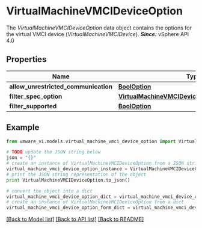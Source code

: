 # VirtualMachineVMCIDeviceOption

The *VirtualMachineVMCIDeviceOption* data object contains the options for the virtual VMCI device (*VirtualMachineVMCIDevice*).  ***Since:*** vSphere API 4.0 

## Properties
Name | Type | Description | Notes
------------ | ------------- | ------------- | -------------
**allow_unrestricted_communication** | [**BoolOption**](BoolOption.md) |  | 
**filter_spec_option** | [**VirtualMachineVMCIDeviceOptionFilterSpecOption**](VirtualMachineVMCIDeviceOptionFilterSpecOption.md) |  | [optional] 
**filter_supported** | [**BoolOption**](BoolOption.md) |  | [optional] 

## Example

```python
from vmware_vi.models.virtual_machine_vmci_device_option import VirtualMachineVMCIDeviceOption

# TODO update the JSON string below
json = "{}"
# create an instance of VirtualMachineVMCIDeviceOption from a JSON string
virtual_machine_vmci_device_option_instance = VirtualMachineVMCIDeviceOption.from_json(json)
# print the JSON string representation of the object
print VirtualMachineVMCIDeviceOption.to_json()

# convert the object into a dict
virtual_machine_vmci_device_option_dict = virtual_machine_vmci_device_option_instance.to_dict()
# create an instance of VirtualMachineVMCIDeviceOption from a dict
virtual_machine_vmci_device_option_form_dict = virtual_machine_vmci_device_option.from_dict(virtual_machine_vmci_device_option_dict)
```
[[Back to Model list]](../README.md#documentation-for-models) [[Back to API list]](../README.md#documentation-for-api-endpoints) [[Back to README]](../README.md)


